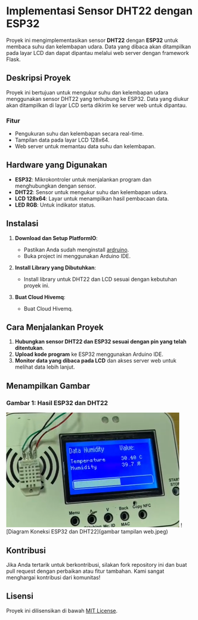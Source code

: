 # Implementasi Sensor DHT22 dengan ESP32

Proyek ini mengimplementasikan sensor **DHT22** dengan **ESP32** untuk membaca suhu dan kelembapan udara. Data yang dibaca akan ditampilkan pada layar LCD dan dapat dipantau melalui web server dengan framework Flask.

## Deskripsi Proyek

Proyek ini bertujuan untuk mengukur suhu dan kelembapan udara menggunakan sensor DHT22 yang terhubung ke ESP32. Data yang diukur akan ditampilkan di layar LCD serta dikirim ke server web untuk dipantau.

### Fitur
- Pengukuran suhu dan kelembapan secara real-time.
- Tampilan data pada layar LCD 128x64.
- Web server untuk memantau data suhu dan kelembapan.

## Hardware yang Digunakan

- **ESP32**: Mikrokontroler untuk menjalankan program dan menghubungkan dengan sensor.
- **DHT22**: Sensor untuk mengukur suhu dan kelembapan udara.
- **LCD 128x64**: Layar untuk menampilkan hasil pembacaan data.
- **LED RGB**: Untuk indikator status.

## Instalasi

1. **Download dan Setup PlatformIO**:
   - Pastikan Anda sudah menginstall [ardruino]([https://platformio.org/](https://support.arduino.cc/hc/en-us/articles/360019833020-Download-and-install-Arduino-IDE)).
   - Buka project ini menggunakan Arduino IDE.

2. **Install Library yang Dibutuhkan**:
   - Install library untuk DHT22 dan LCD sesuai dengan kebutuhan proyek ini.
  
3. **Buat Cloud Hivemq**:
   - Buat Cloud Hivemq.

## Cara Menjalankan Proyek

1. **Hubungkan sensor DHT22 dan ESP32 sesuai dengan pin yang telah ditentukan**.
2. **Upload kode program** ke ESP32 menggunakan Arduino IDE.
3. **Monitor data yang dibaca pada LCD** dan akses server web untuk melihat data lebih lanjut.

## Menampilkan Gambar

### Gambar 1: Hasil ESP32 dan DHT22

![Diagram Koneksi ESP32 dan DHT22](tampilan.png)
![Diagram Koneksi ESP32 dan DHT22](gambar tampilan web.jpeg)

## Kontribusi

Jika Anda tertarik untuk berkontribusi, silakan fork repository ini dan buat pull request dengan perbaikan atau fitur tambahan. Kami sangat menghargai kontribusi dari komunitas!

## Lisensi

Proyek ini dilisensikan di bawah [MIT License](LICENSE).
